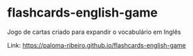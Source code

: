 # flashcards-english-game
Jogo de cartas criado para expandir o vocabulário em Inglês

Link: https://paloma-ribeiro.github.io/flashcards-english-game
